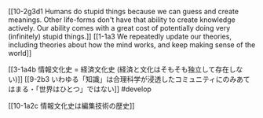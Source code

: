 [[10-2g3d1 Humans do stupid things because we can guess and create meanings. Other life-forms don't have that ability to create knowledge actively. Our ability comes with a great cost of potentially doing very (infinitely) stupid things.]]
[[1-1a3 We repeatedly update our theories, including theories about how the mind works, and keep making sense of the world]]

[[3-1a4b 情報文化史 = 経済文化史 (経済と文化はそもそも独立して存在しない)]]
[[9-2b3 いわゆる「知識」は合理科学が浸透したコミュニティにのみあてはまる・「世界はひとつ」ではない]] #develop 

[[10-1a2c 情報文化史は編集技術の歴史]]